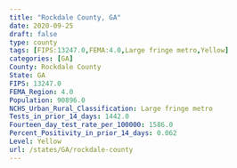 ```yaml
---
title: "Rockdale County, GA"
date: 2020-09-25
draft: false
type: county
tags: [FIPS:13247.0,FEMA:4.0,Large fringe metro,Yellow]
categories: [GA]
County: Rockdale County
State: GA
FIPS: 13247.0
FEMA_Region: 4.0
Population: 90896.0
NCHS_Urban_Rural_Classification: Large fringe metro
Tests_in_prior_14_days: 1442.0
Fourteen_day_test_rate_per_100000: 1586.0
Percent_Positivity_in_prior_14_days: 0.062
Level: Yellow
url: /states/GA/rockdale-county
---
```



